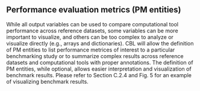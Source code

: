 ## Performance evaluation metrics (PM entities)

While all output variables can be used to compare computational tool performance across reference datasets, some variables can be more important to visualize, and others can be too complex to analyze or visualize directly (e.g., arrays and dictionaries). CBL will allow the definition of PM entities to list performance metrices of interest to a particular benchmarking study or to summarize complex results across reference datasets and computational tools with proper annotations. The definition of PM entities, while optional, allows easier interpretation and visualization of benchmark results. Please refer to Section C.2.4 and Fig. 5 for an example of visualizing benchmark results.